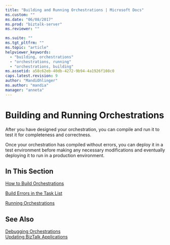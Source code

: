 ```yaml
---
title: "Building and Running Orchestrations | Microsoft Docs"
ms.custom: ""
ms.date: "06/08/2017"
ms.prod: "biztalk-server"
ms.reviewer: ""

ms.suite: ""
ms.tgt_pltfrm: ""
ms.topic: "article"
helpviewer_keywords: 
  - "building, orchestrations"
  - "orchestrations, running"
  - "orchestrations, building"
ms.assetid: a58c62eb-40db-4272-9b94-4a1926f108c0
caps.latest.revision: 9
author: "MandiOhlinger"
ms.author: "mandia"
manager: "anneta"
---
```

# Building and Running Orchestrations
After you have designed your orchestration, you can compile and run it to test it for completeness and correctness.  
  
 Once your orchestration has compiled without errors, you can deploy it in a test environment before making any necessary modifications and eventually deploying it to run in a production environment.  
  
## In This Section  
 [How to Build Orchestrations](../core/how-to-build-orchestrations.md)  
  
 [Build Errors in the Task List](../core/build-errors-in-the-task-list.md)  
  
 [Running Orchestrations](../core/running-orchestrations3.md)  
  
## See Also  
 [Debugging Orchestrations](../core/debugging-orchestrations.md)   
 [Updating BizTalk Applications](../core/updating-biztalk-applications.md)